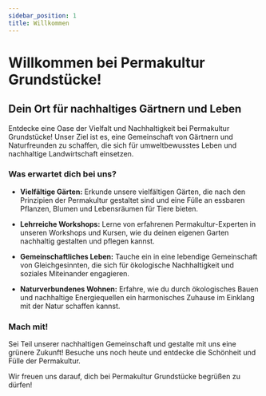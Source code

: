 ```yaml
---
sidebar_position: 1
title: Willkommen
---
```

# Willkommen bei Permakultur Grundstücke!

## Dein Ort für nachhaltiges Gärtnern und Leben

Entdecke eine Oase der Vielfalt und Nachhaltigkeit bei Permakultur Grundstücke! Unser Ziel ist es, eine Gemeinschaft von Gärtnern und Naturfreunden zu schaffen, die sich für umweltbewusstes Leben und nachhaltige Landwirtschaft einsetzen.

### Was erwartet dich bei uns?

- **Vielfältige Gärten:** Erkunde unsere vielfältigen Gärten, die nach den Prinzipien der Permakultur gestaltet sind und eine Fülle an essbaren Pflanzen, Blumen und Lebensräumen für Tiere bieten.

- **Lehrreiche Workshops:** Lerne von erfahrenen Permakultur-Experten in unseren Workshops und Kursen, wie du deinen eigenen Garten nachhaltig gestalten und pflegen kannst.

- **Gemeinschaftliches Leben:** Tauche ein in eine lebendige Gemeinschaft von Gleichgesinnten, die sich für ökologische Nachhaltigkeit und soziales Miteinander engagieren.

- **Naturverbundenes Wohnen:** Erfahre, wie du durch ökologisches Bauen und nachhaltige Energiequellen ein harmonisches Zuhause im Einklang mit der Natur schaffen kannst.

### Mach mit!

Sei Teil unserer nachhaltigen Gemeinschaft und gestalte mit uns eine grünere Zukunft! Besuche uns noch heute und entdecke die Schönheit und Fülle der Permakultur.

Wir freuen uns darauf, dich bei Permakultur Grundstücke begrüßen zu dürfen!

